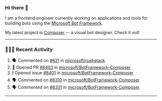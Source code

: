### Hi there 👋

I am a frontend engineer currently working on applications and tools for building bots using the [Microsoft Bot Framework](https://dev.botframework.com/).

My latest project is [Composer](https://github.com/microsoft/BotFramework-Composer) -- a visual bot designer. Check it out!

---

### 👨🏻‍💻 Recent Activity

<!--START_SECTION:activity-->
1. 🗣 Commented on [#621](https://github.com/microsoft/rushstack/issues/621) in [microsoft/rushstack](https://github.com/microsoft/rushstack)
2. 💪 Opened PR [#8403](https://github.com/microsoft/BotFramework-Composer/pull/8403) in [microsoft/BotFramework-Composer](https://github.com/microsoft/BotFramework-Composer)
3. ❗️ Opened issue [#8401](https://github.com/microsoft/BotFramework-Composer/issues/8401) in [microsoft/BotFramework-Composer](https://github.com/microsoft/BotFramework-Composer)
4. 🗣 Commented on [#8310](https://github.com/microsoft/BotFramework-Composer/issues/8310) in [microsoft/BotFramework-Composer](https://github.com/microsoft/BotFramework-Composer)
5. 🗣 Commented on [#8331](https://github.com/microsoft/BotFramework-Composer/issues/8331) in [microsoft/BotFramework-Composer](https://github.com/microsoft/BotFramework-Composer)
<!--END_SECTION:activity-->

---

<!--
**a-b-r-o-w-n/a-b-r-o-w-n** is a ✨ _special_ ✨ repository because its `README.md` (this file) appears on your GitHub profile.

Here are some ideas to get you started:

- 🔭 I’m currently working on ...
- 🌱 I’m currently learning ...
- 👯 I’m looking to collaborate on ...
- 🤔 I’m looking for help with ...
- 💬 Ask me about ...
- 📫 How to reach me: ...
- 😄 Pronouns: ...
- ⚡ Fun fact: ...
-->
